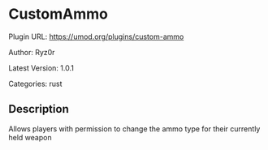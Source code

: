 # CustomAmmo

Plugin URL: https://umod.org/plugins/custom-ammo

Author: Ryz0r

Latest Version: 1.0.1

Categories: rust

## Description

Allows players with permission to change the ammo type for their currently held weapon
